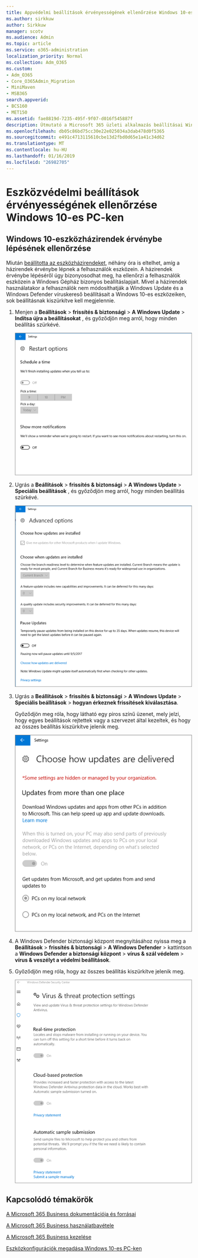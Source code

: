 ```yaml
---
title: Appvédelmi beállítások érvényességének ellenőrzése Windows 10-es PC-ken
ms.author: sirkkuw
author: Sirkkuw
manager: scotv
ms.audience: Admin
ms.topic: article
ms.service: o365-administration
localization_priority: Normal
ms.collection: Adm_O365
ms.custom:
- Adm_O365
- Core_O365Admin_Migration
- MiniMaven
- MSB365
search.appverid:
- BCS160
- MET150
ms.assetid: fae8819d-7235-495f-9f07-d016f545887f
description: Útmutató a Microsoft 365 üzleti alkalmazás beállításai Windows 10 eszközök ellenőrzése.
ms.openlocfilehash: db05c86bd75cc30e22e025034a3dab478d0f5365
ms.sourcegitcommit: e491c4713115610cbe13d2fbd0d65e1a41c34d62
ms.translationtype: MT
ms.contentlocale: hu-HU
ms.lasthandoff: 01/16/2019
ms.locfileid: "26982705"
---
```

# <a name="validate-device-protection-settings-on-windows-10-pcs"></a>Eszközvédelmi beállítások érvényességének ellenőrzése Windows 10-es PC-ken

## <a name="verify-that-windows-10-device-policies-are-set"></a>Windows 10-eszközházirendek érvénybe lépésének ellenőrzése

Miután [beállította az eszközházirendeket](protection-settings-for-windows-10-pcs.md), néhány óra is eltelhet, amíg a házirendek érvénybe lépnek a felhasználók eszközein. A házirendek érvénybe lépéséről úgy bizonyosodhat meg, ha ellenőrzi a felhasználók eszközein a Windows Gépház bizonyos beállításlapjait. Mivel a házirendek használatakor a felhasználók nem módosíthatják a Windows Update és a Windows Defender víruskereső beállításait a Windows 10-es eszközeiken, sok beállításnak kiszürkítve kell megjelennie.
  
1. Menjen a **Beállítások** \> **frissítés &amp; biztonsági** \> **A Windows Update** \> **Indítsa újra a beállításokat** , és győződjön meg arról, hogy minden beállítás szürkévé. 
    
    ![All the Restart options are greyed out.](media/31308da9-18b0-47c5-bbf6-d5fa6747c376.png)
  
2. Ugrás a **Beállítások** \> **frissítés &amp; biztonsági** \> **A Windows Update** \> **Speciális beállítások** , és győződjön meg arról, hogy minden beállítás szürkévé. 
    
    ![Windows Advanced updates options are all greyed out.](media/049cf281-d503-4be9-898b-c0a3286c7fc2.png)
  
3. Ugrás a **Beállítások** \> **frissítés &amp; biztonsági** \> **A Windows Update** \> **Speciális beállítások** \> **hogyan érkeznek frissítések kiválasztása**.
    
    Győződjön meg róla, hogy látható egy piros színű üzenet, mely jelzi, hogy egyes beállítások rejtettek vagy a szervezet által kezeltek, és hogy az összes beállítás kiszürkítve jelenik meg.
    
    ![Choose how updates are delivered page indicates settings are hidden or managed by your organization.](media/6b3e37c5-da41-4afd-9983-b4f406216b59.png)
  
4. A Windows Defender biztonsági központ megnyitásához nyissa meg a **Beállítások** \> **frissítés &amp; biztonsági** \> **A Windows Defender** \> kattintson a **Windows Defender a biztonsági központ** \> **vírus &amp; szál védelem** \> **vírus &amp; veszélyt a védelmi beállítások**. 
    
5. Győződjön meg róla, hogy az összes beállítás kiszürkítve jelenik meg. 
    
    ![The Virus and threat protection settings are greyed out.](media/9ca68d40-a5d9-49d7-92a4-c581688b5926.png)
  
## <a name="related-topics"></a>Kapcsolódó témakörök

[A Microsoft 365 Business dokumentációja és forrásai](https://go.microsoft.com/fwlink/p/?linkid=853701)
  
[A Microsoft 365 Business használatbavétele](microsoft-365-business-overview.md)
  
[A Microsoft 365 Business kezelése](manage.md)
  
[Eszközkonfigurációk megadása Windows 10-es PC-ken](protection-settings-for-windows-10-pcs.md)
  


